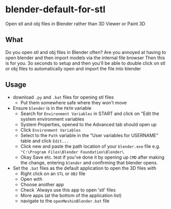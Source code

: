 # blender-default-for-stl
Open stl and obj files in Blender rather than 3D Viewer or Paint 3D

## What
Do you open stl and obj files in Blender often?
Are you annoyed at having to open blender and then import models via the internal file browser
Then this is for you.
3o seconds to setup and then you'll be able to double click on stl or obj files to automatically open and import the file into blender

## Usage
- download `.py` and `.bat` files for opening stl files
    - Put them somewhere safe where they won't move
- Ensure `blender` is in the `PATH` variable
    - Search for `Environment Variables` in START and click on "Edit the system environment variables
    - System Properties, opened to the Advanced tab should open up
    - Click `Environment Variables`
    - Select to the `Path` variable in the "User variables for USERNAME" table and click `Edit...`
    - Click new and paste the path location of your `blender.exe` file e.g. `"C:\Program Files\Blender Foundation\Blender\`
    - Okay Save etc. test if you've done it by opening up `CMD` after making the change, entering `blender` and confirming that blender opens.
- Set the `.bat` files as the default application to open the 3D files with
    - Right click on an `STL` or `OBJ` file
    - Open with
    - Choose another app
    - Check `Always use this app to open 'stl' files
    - More apps (at the bottom of the application list)
    - navigate to the `openMeshinBlender.bat` file
